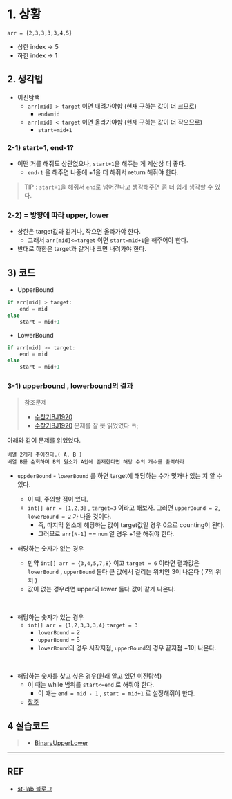 # 1. 상황
```
arr = {2,3,3,3,3,4,5}
```

* 상한 index -> 5
* 하한 index -> 1

## 2. 생각법

* 이진탐색
  * `arr[mid] > target` 이면 내려가야함 (현재 구하는 값이 더 크므로)
    * `end=mid`
  * `arr[mid] < target` 이면 올라가야함 (현재 구하는 값이 더 작으므로)
    * `start=mid+1`

### 2-1) start+1, end-1?

* 어떤 거를 해줘도 상관없으나, `start+1`을 해주는 게 계산상 더 좋다.
  * `end-1` 을 해주면 나중에 +1을 더 해줘서 return 해줘야 한다.

> TIP : `start+1`을 해줘서 `end`로 넘어간다고 생각해주면 좀 더 쉽게 생각할 수 있다.

### 2-2) = 방향에 따라 upper, lower

* 상한은 target값과 같거나, 작으면 올라가야 한다.
  * 그래서 `arr[mid]<=target` 이면 `start=mid+1`을 해주어야 한다.
* 반대로 하한은 target과 같거나 크면 내려가야 한다.

## 3) 코드

* UpperBound

```java
if arr[mid] > target:
    end = mid
else
    start = mid+1
```

* LowerBound

```java
if arr[mid] >= target:
    end = mid
else
    start = mid+1
```

### 3-1) upperbound , lowerbound의 결과

> 참조문제
> * [수찾기BJ1920](.../../../../문제집/backjoon/수찾기BJ1920/Main.java)
> * [수찾기BJ1920](.../../../../문제집/backjoon/수찾기BJ1920/MainV2.java)
> 문제를 잘 못 읽었었다 ㅋ;

아래와 같이 문제를 읽었었다.
```
배열 2개가 주어진다.( A, B )
배열 B를 순회하며 B의 원소가 A안에 존재한다면 해당 수의 개수를 출력하라
```

* `uppderBound` - `lowerBound` 를 하면 target에 해당하는 수가 몇개나 있는 지 알 수 있다.
	*  이 때, 주의할 점이 있다.
	* `int[] arr = {1,2,3}` , `target=3` 이라고 해보자. 그러면 `upperBound = 2`, `lowerBound = 2` 가 나올 것이다.
		* 즉, 마지막 원소에 해당하는 값이 target값일 경우 0으로 counting이 된다.
		* 그러므로 `arr[N-1]` == `num` 일 경우 +1을 해줘야 한다.

* 해당하는 숫자가 없는 경우
	* 만약 `int[] arr = {3,4,5,7,8}` 이고 `target = 6` 이라면 결과값은 `lowerBound` , `upperBound` 둘다 큰 값에서 걸리는 위치인 3이 나온다 ( 7의 위치 )
	* 값이 없는 경우라면 upper와 lower 둘다 값이 같게 나온다.

<br/> 

* 해당하는 숫자가 있는 경우
	* `int[] arr = {1,2,3,3,3,4}` `target = 3`
		* `lowerBound` = 2
		* `upperBound` = 5
		* `lowerBound`의 경우 시작지점, `upperBound`의 경우 끝지점 +1이 나온다.

<br/>

* 해당하는 숫자를 찾고 싶은 경우(원래 알고 있던 이진탐색)
	* 이 때는 while 범위를 `start<=end` 로 해줘야 한다.
		* 이 때는 `end = mid - 1` , `start = mid+1` 로 설정해줘야 한다.
	* [참조](https://st-lab.tistory.com/261)

## 4 실습코드

> * [BinaryUpperLower](./BinaryUpperLowerBound.java)

<hr/>

## REF

* [st-lab 블로그](https://st-lab.tistory.com/267)
